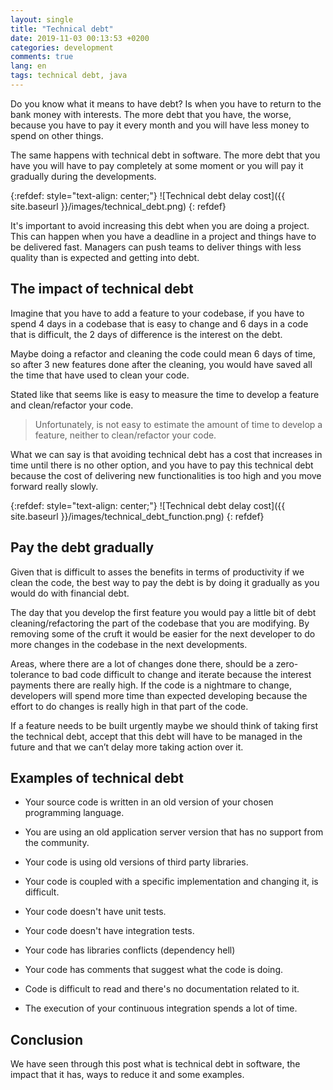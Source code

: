 ```yaml
---
layout: single
title: "Technical debt"
date: 2019-11-03 00:13:53 +0200
categories: development
comments: true
lang: en
tags: technical debt, java
---
```

Do you know what it means to have debt? Is when you have to return to the bank money with interests. The more debt that you have, the worse, because you have to pay it every month and you will have less money to spend on other things. 

The same happens with technical debt in software. The more debt that you have you will have to pay completely at some moment or you will pay it gradually during the developments.

{:refdef: style="text-align: center;"}
![Technical debt delay cost]({{ site.baseurl }}/images/technical_debt.png)
{: refdef}


It's important to avoid increasing this debt when you are doing a project. This can happen when you have a deadline in a project and things have to be delivered fast. Managers can push teams to deliver things with less quality than is expected and getting into debt.


The impact of technical debt
------------------------------
Imagine that you have to add a feature to your codebase, if you have to spend 4 days in a codebase that is easy to change and 6 days in a code that is difficult, the 2 days of difference is the interest on the debt. 

Maybe doing a refactor and cleaning the code could mean 6 days of time, so after 3 new features done after the cleaning, you would have saved all the time that have used to clean your code.

Stated like that seems like is easy to measure the time to develop a feature and clean/refactor your code. 

> Unfortunately, is not easy to estimate the amount of time to develop a feature, neither to clean/refactor your code. 

What we can say is that avoiding technical debt has a cost that increases in time until there is no other option, and you have to pay this technical debt because the cost of delivering new functionalities is too high and you move forward really slowly.

{:refdef: style="text-align: center;"}
![Technical debt delay cost]({{ site.baseurl }}/images/technical_debt_function.png)
{: refdef}

Pay the debt gradually
-------------------------------
Given that is difficult to asses the benefits in terms of productivity if we clean the code, the best way to pay the debt is by doing it gradually as you would do with financial debt.

The day that you develop the first feature you would pay a little bit of debt cleaning/refactoring the part of the codebase that you are modifying. By removing some of the cruft it would be easier for the next developer to do more changes in the codebase in the next developments.

Areas, where there are a lot of changes done there, should be a zero-tolerance to bad code difficult to change and iterate because the interest payments there are really high. If the code is a nightmare to change, developers will spend more time than expected developing because the effort to do changes is really high in that part of the code.

If a feature needs to be built urgently maybe we should think of taking first the technical debt, accept that this debt will have to be managed in the future and that we can’t delay more taking action over it.

Examples of technical debt
-------------------------------
- Your source code is written in an old version of your chosen programming language.

- You are using an old application server version that has no support from the community.

- Your code is using old versions of third party libraries.

- Your code is coupled with a specific implementation and changing it, is difficult.

- Your code doesn't have unit tests.

- Your code doesn't have integration tests.

- Your code has libraries conflicts (dependency hell)

- Your code has comments that suggest what the code is doing.

- Code is difficult to read and there's no documentation related to it. 

- The execution of your continuous integration spends a lot of time. 

Conclusion
--------------------------------

We have seen through this post what is technical debt in software, the impact that it has, ways to reduce it and some examples. 
 















  












